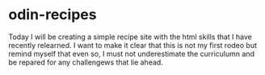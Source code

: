 # odin-recipes 
Today I will be creating a simple recipe site with the html skills that I have recently relearned. I want to make it clear that this is not my first rodeo but remind myself that even so, I must not underestimate the curriculumn and be repared for any challengews that lie ahead. 